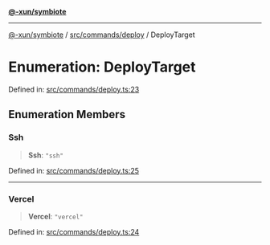 [**@-xun/symbiote**](../../../../README.md)

***

[@-xun/symbiote](../../../../README.md) / [src/commands/deploy](../README.md) / DeployTarget

# Enumeration: DeployTarget

Defined in: [src/commands/deploy.ts:23](https://github.com/Xunnamius/symbiote/blob/c3eb624b24481297d928007f103c9d2138e49cb7/src/commands/deploy.ts#L23)

## Enumeration Members

### Ssh

> **Ssh**: `"ssh"`

Defined in: [src/commands/deploy.ts:25](https://github.com/Xunnamius/symbiote/blob/c3eb624b24481297d928007f103c9d2138e49cb7/src/commands/deploy.ts#L25)

***

### Vercel

> **Vercel**: `"vercel"`

Defined in: [src/commands/deploy.ts:24](https://github.com/Xunnamius/symbiote/blob/c3eb624b24481297d928007f103c9d2138e49cb7/src/commands/deploy.ts#L24)

